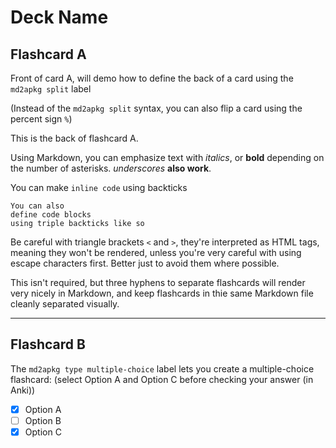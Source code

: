 # Deck Name

## Flashcard A

Front of card A, will demo how to define the back of a card using the `md2apkg split` label

<!-- md2apkg split -->

(Instead of the `md2apkg split` syntax, you can also flip a card using the percent sign `%`)

This is the back of flashcard A.

Using Markdown, you can emphasize text with *italics*, or **bold** depending on the number of asterisks. _underscores_ __also work__.

You can make `inline code` using backticks

```
You can also
define code blocks
using triple backticks like so
```

Be careful with triangle brackets `<` and `>`, they're interpreted as HTML tags, meaning they won't be rendered, unless you're very careful with using escape characters first.  Better just to avoid them where possible.

This isn't required, but three hyphens to separate flashcards will render very nicely in Markdown, and keep flashcards in thie same Markdown file cleanly separated visually.

---

## Flashcard B

<!-- md2apkg type multiple-choice -->

The `md2apkg type multiple-choice` label lets you create a multiple-choice flashcard: (select Option A and Option C before checking your answer (in Anki))

- [X] Option A
- [ ] Option B
- [x] Option C
